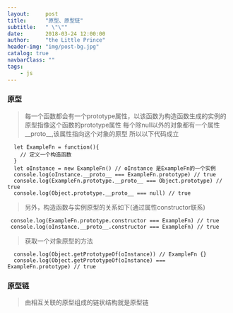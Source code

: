 ```yaml
---
layout:     post
title:      "原型、原型链"
subtitle:   " \"\""
date:       2018-03-24 12:00:00
author:     "the Little Prince"
header-img: "img/post-bg.jpg"
catalog: true
navbarClass: ""
tags:
    - js
---
```


### 原型

>  每一个函数都会有一个prototype属性，以该函数为构造函数生成的实例的原型指像这个函数的prototype属性
>  每个除null以外的对象都有一个属性__proto__,该属性指向这个对象的原型
>  所以以下代码成立

```
  let ExampleFn = function(){
    // 定义一个构造函数
  }
  let oInstance = new ExampleFn() // oInstance 是ExampleFn的一个实例 
  console.log(oInstance.__proto__ === ExampleFn.prototype) // true
  console.log(ExampleFn.prototype.__proto__ === Object.prototype) // true
  console.log(Object.prototype.__proto__ === null) // true

```

> 另外，构造函数与实例原型的关系如下(通过属性constructor联系)

```
 console.log(ExampleFn.prototype.constructor === ExampleFn) // true
 console.log(oInstance.__proto__.constructor === ExampleFn) // true

```

> 获取一个对象原型的方法

```
  console.log(Object.getPrototypeOf(oInstance)) // ExampleFn {}
  console.log(Object.getPrototypeOf(oInstance) === ExampleFn.prototype) // true

```

### 原型链

> 由相互关联的原型组成的链状结构就是原型链


